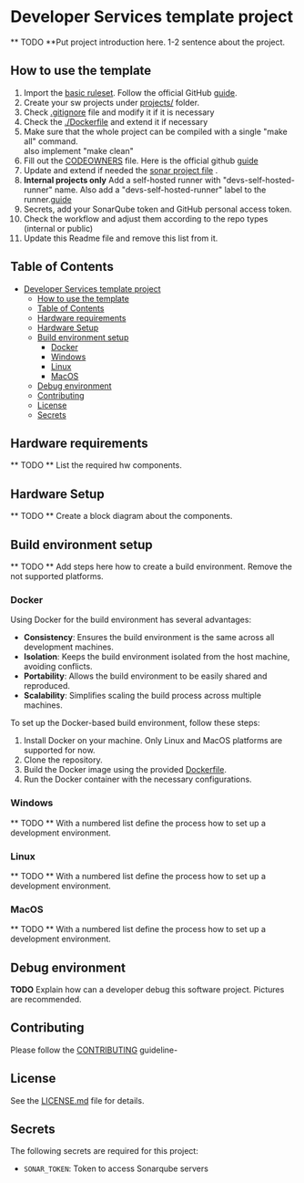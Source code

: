 # Developer Services template project
** TODO **Put project introduction here. 1-2 sentence about the project.
## How to use the template
1. Import the [basic ruleset](.github/rulesets/Silabs-basic-ruleset-internal.json). Follow the official GitHub [guide](https://docs.github.com/en/enterprise-cloud@latest/organizations/managing-organization-settings/managing-rulesets-for-repositories-in-your-organization#importing-a-ruleset).
2. Create your sw projects under [projects/](projects/) folder.
3. Check [.gitignore](.gitignore) file and modify it if it is necessary
4. Check the [./Dockerfile](./Dockerfile) and extend it if necessary
5. Make sure that the whole project can be compiled with a single "make all" command.  
   also implement "make clean"
6. Fill out the [CODEOWNERS](./.github/CODEOWNERS) file. Here is the official github [guide](https://docs.github.com/en/repositories/managing-your-repositorys-settings-and-features/customizing-your-repository/about-code-owners)
7. Update and extend if needed the [sonar project file](./.github/sonar-project.properties) .
8. **Internal projects only** Add a self-hosted runner with "devs-self-hosted-runner" name. Also add a "devs-self-hosted-runner" label to the runner.[guide](https://docs.github.com/en/actions/hosting-your-own-runners/managing-self-hosted-runners/adding-self-hosted-runners)
9. Secrets, add your SonarQube token and GitHub personal access token.
10. Check the workflow and adjust them according to the repo types (internal or public)
11. Update this Readme file and remove this list from it.

## Table of Contents
- [Developer Services template project](#developer-services-template-project)
  - [How to use the template](#how-to-use-the-template)
  - [Table of Contents](#table-of-contents)
  - [Hardware requirements](#hardware-requirements)
  - [Hardware Setup](#hardware-setup)
  - [Build environment setup](#build-environment-setup)
    - [Docker](#docker)
    - [Windows](#windows)
    - [Linux](#linux)
    - [MacOS](#macos)
  - [Debug environment](#debug-environment)
  - [Contributing](#contributing)
  - [License](#license)
  - [Secrets](#secrets)

## Hardware requirements
** TODO ** List the required hw components.

## Hardware Setup
** TODO ** Create a block diagram about the components.

## Build environment setup
** TODO ** Add steps here how to create a build environment. Remove the not supported platforms.
### Docker
Using Docker for the build environment has several advantages:
- **Consistency**: Ensures the build environment is the same across all development machines.
- **Isolation**: Keeps the build environment isolated from the host machine, avoiding conflicts.
- **Portability**: Allows the build environment to be easily shared and reproduced.
- **Scalability**: Simplifies scaling the build process across multiple machines.

To set up the Docker-based build environment, follow these steps:
1. Install Docker on your machine. Only Linux and MacOS platforms are supported for now.
2. Clone the repository.
3. Build the Docker image using the provided [Dockerfile](./Dockerfile).
4. Run the Docker container with the necessary configurations.

### Windows
** TODO ** With a numbered list define the process how to set up a development environment.

### Linux
** TODO ** With a numbered list define the process how to set up a development environment.

### MacOS
** TODO ** With a numbered list define the process how to set up a development environment.

## Debug environment
**TODO**
Explain how can a developer debug this software project. Pictures are recommended.
## Contributing
Please follow the [CONTRIBUTING](./.github/CONTRIBUTING.md) guideline-

## License
See the [LICENSE.md](./LICENSE.md) file for details.

## Secrets
The following secrets are required for this project:
- `SONAR_TOKEN`: Token to access Sonarqube servers
